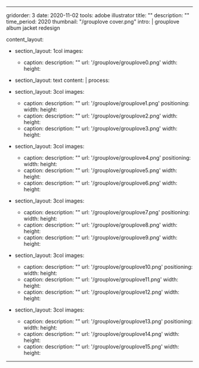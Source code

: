---

gridorder: 3
date: 2020-11-02
tools: adobe illustrator
title: ""
description: ""
time_period: 2020
thumbnail: "/grouplove cover.png"
intro: |
 grouplove album jacket redesign

content_layout:
  - section_layout: 1col
    images:
      - caption:
        description: ""
        url: '/grouplove/grouplove0.png'
        width:
        height:

  - section_layout: text
    content: |
      process:

  - section_layout: 3col
    images:
      - caption:
        description: ""
        url: '/grouplove/grouplove1.png'
        positioning: 
        width:
        height:
      - caption:
        description: ""
        url: '/grouplove/grouplove2.png'
        width:
        height:
      - caption:
        description: ""
        url: '/grouplove/grouplove3.png'
        width:
        height:
 
  - section_layout: 3col
    images:
      - caption:
        description: ""
        url: '/grouplove/grouplove4.png'
        positioning: 
        width:
        height:
      - caption:
        description: ""
        url: '/grouplove/grouplove5.png'
        width:
        height:
      - caption:
        description: ""
        url: '/grouplove/grouplove6.png'
        width:
        height:

  - section_layout: 3col
    images:
      - caption:
        description: ""
        url: '/grouplove/grouplove7.png'
        positioning: 
        width:
        height:
      - caption:
        description: ""
        url: '/grouplove/grouplove8.png'
        width:
        height:
      - caption:
        description: ""
        url: '/grouplove/grouplove9.png'
        width:
        height:

  - section_layout: 3col
    images:
      - caption:
        description: ""
        url: '/grouplove/grouplove10.png'
        positioning: 
        width:
        height:
      - caption:
        description: ""
        url: '/grouplove/grouplove11.png'
        width:
        height:
      - caption:
        description: ""
        url: '/grouplove/grouplove12.png'
        width:
        height:

  - section_layout: 3col
    images:
      - caption:
        description: ""
        url: '/grouplove/grouplove13.png'
        positioning: 
        width:
        height:
      - caption:
        description: ""
        url: '/grouplove/grouplove14.png'
        width:
        height:
      - caption:
        description: ""
        url: '/grouplove/grouplove15.png'
        width:
        height:
---